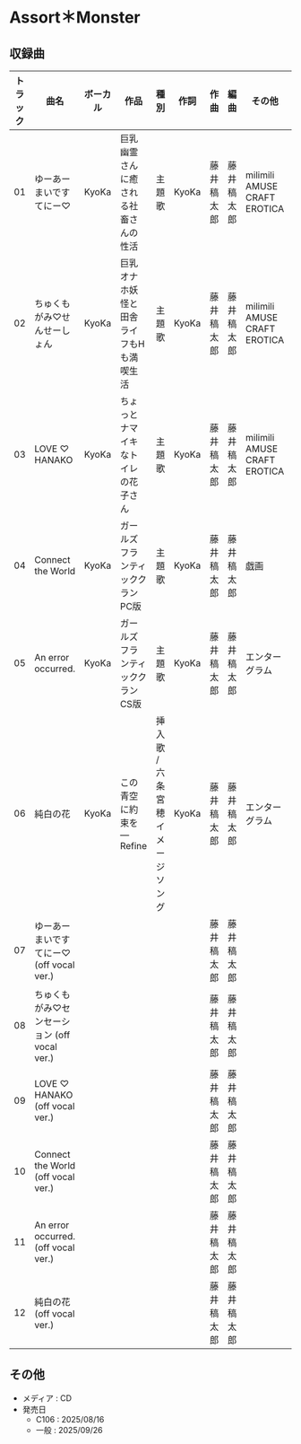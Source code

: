 # Assort＊Monster

## 収録曲

| トラック | 曲名 | ボーカル | 作品 | 種別 | 作詞 | 作曲 | 編曲 | その他 | 年 |
|---|---|---|---|---|---|---|---|---|---|
| 01 | ゆーあーまいですてにー♡ | KyoKa | 巨乳幽霊さんに癒される社畜さんの性活 | 主題歌 | KyoKa | 藤井稿太郎 | 藤井稿太郎 | milimili AMUSE CRAFT EROTICA | 2022 |
| 02 | ちゅくもがみ♡せんせーしょん | KyoKa | 巨乳オナホ妖怪と田舎ライフもHも満喫生活 | 主題歌 | KyoKa | 藤井稿太郎 | 藤井稿太郎 | milimili AMUSE CRAFT EROTICA | 2023 |
| 03 | LOVE ♡ HANAKO | KyoKa | ちょっとナマイキなトイレの花子さん | 主題歌 | KyoKa | 藤井稿太郎 | 藤井稿太郎 | milimili AMUSE CRAFT EROTICA | 2024 |
| 04 | Connect the World | KyoKa | ガールズフランティッククラン PC版 | 主題歌 | KyoKa | 藤井稿太郎 | 藤井稿太郎 | 戯画 | 2022 |
| 05 | An error occurred. | KyoKa | ガールズフランティッククラン CS版| 主題歌 | KyoKa | 藤井稿太郎 | 藤井稿太郎 | エンターグラム | 2023 |
| 06 | 純白の花 | KyoKa | この青空に約束を― Refine | 挿入歌 / 六条宮穂イメージソング | KyoKa | 藤井稿太郎 | 藤井稿太郎 | エンターグラム | 2024 |
| 07 | ゆーあーまいですてにー♡ (off vocal ver.) | | | | | 藤井稿太郎 | 藤井稿太郎 | | 2022 |
| 08 | ちゅくもがみ♡センセーション (off vocal ver.) | | | | | 藤井稿太郎 | 藤井稿太郎 | | 2023 |
| 09 | LOVE ♡ HANAKO (off vocal ver.) | | | | | 藤井稿太郎 | 藤井稿太郎 | | 2024 |
| 10 | Connect the World (off vocal ver.) |  | | | | 藤井稿太郎 | 藤井稿太郎 | | 2022 |
| 11 | An error occurred. (off vocal ver.) | | | | | 藤井稿太郎 | 藤井稿太郎 | | 2023 |
| 12 | 純白の花 (off vocal ver.) | | | | | 藤井稿太郎 | 藤井稿太郎 | | 2024 |

## その他

- メディア : CD
- 発売日
    - C106 : 2025/08/16
    - 一般 : 2025/09/26
